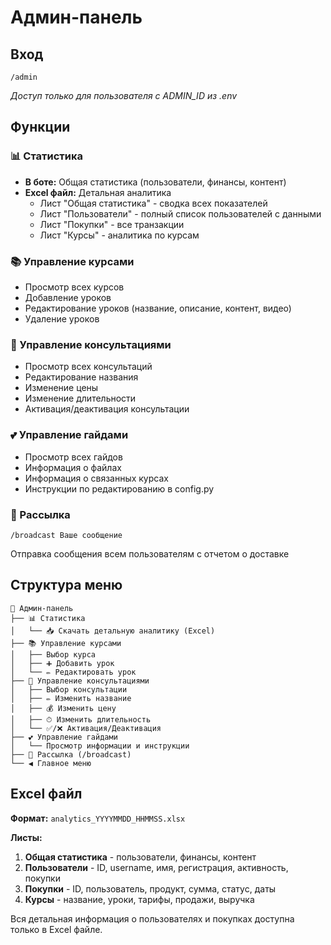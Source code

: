 # Админ-панель

## Вход
```
/admin
```
*Доступ только для пользователя с ADMIN_ID из .env*

## Функции

### 📊 Статистика
- **В боте:** Общая статистика (пользователи, финансы, контент)
- **Excel файл:** Детальная аналитика
  - Лист "Общая статистика" - сводка всех показателей
  - Лист "Пользователи" - полный список пользователей с данными
  - Лист "Покупки" - все транзакции
  - Лист "Курсы" - аналитика по курсам

### 📚 Управление курсами
- Просмотр всех курсов
- Добавление уроков
- Редактирование уроков (название, описание, контент, видео)
- Удаление уроков

### 🔮 Управление консультациями
- Просмотр всех консультаций
- Редактирование названия
- Изменение цены
- Изменение длительности
- Активация/деактивация консультации

### 💕 Управление гайдами
- Просмотр всех гайдов
- Информация о файлах
- Информация о связанных курсах
- Инструкции по редактированию в config.py

### 📢 Рассылка
```
/broadcast Ваше сообщение
```
Отправка сообщения всем пользователям с отчетом о доставке

## Структура меню

```
🔐 Админ-панель
├── 📊 Статистика
│   └── 📥 Скачать детальную аналитику (Excel)
├── 📚 Управление курсами
│   ├── Выбор курса
│   ├── ➕ Добавить урок
│   └── ✏️ Редактировать урок
├── 🔮 Управление консультациями
│   ├── Выбор консультации
│   ├── ✏️ Изменить название
│   ├── 💰 Изменить цену
│   ├── ⏱ Изменить длительность
│   └── ✅/❌ Активация/Деактивация
├── 💕 Управление гайдами
│   └── Просмотр информации и инструкции
├── 📢 Рассылка (/broadcast)
└── ◀️ Главное меню
```

## Excel файл

**Формат:** `analytics_YYYYMMDD_HHMMSS.xlsx`

**Листы:**
1. **Общая статистика** - пользователи, финансы, контент
2. **Пользователи** - ID, username, имя, регистрация, активность, покупки
3. **Покупки** - ID, пользователь, продукт, сумма, статус, даты
4. **Курсы** - название, уроки, тарифы, продажи, выручка

Вся детальная информация о пользователях и покупках доступна только в Excel файле.


